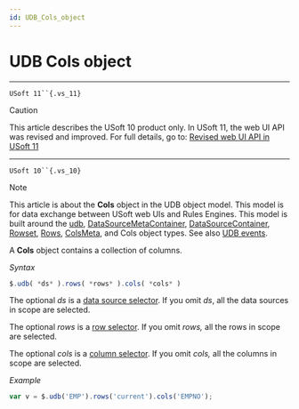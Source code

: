 ```yaml
---
id: UDB_Cols_object
---
```


# UDB Cols object



----

`USoft 11``{.vs_11}`

> [!CAUTION]
> This article describes the USoft 10 product only.
> In USoft 11, the web UI API was revised and improved. For full details, go to:
> [Revised web UI API in USoft 11](/docs/Web%20and%20app%20UIs/UDB%20udb/Revised%20web%20UI%20API%20in%20USoft%2011.md)

----

`USoft 10``{.vs_10}`

> [!NOTE]
> This article is about the **Cols** object in the UDB object model. This model is for data exchange between USoft web UIs and Rules Engines.
> This model is built around the [udb](/docs/Web%20and%20app%20UIs/UDB%20udb), [DataSourceMetaContainer](/docs/Web%20and%20app%20UIs/UDB%20DataSourceMetaContainer), [DataSourceContainer](/docs/Web%20and%20app%20UIs/UDB%20DataSourceContainer), [Rowset](/docs/Web%20and%20app%20UIs/UDB%20Rowset), [Rows](/docs/Web%20and%20app%20UIs/UDB%20Rows), [ColsMeta](/docs/Web%20and%20app%20UIs/UDB%20ColsMeta), and Cols object types. See also [UDB events](/docs/Web%20and%20app%20UIs/UDB%20Events).

A **Cols** object contains a collection of columns.

*Syntax*

```js
$.udb( *ds* ).rows( *rows* ).cols( *cols* )
```

The optional *ds* is a [data source selector](/docs/Web%20and%20app%20UIs/UDB%20DataSourceMetaContainer/UDB%20DataSourceMetaContainer%20object.md). If you omit *ds*, all the data sources in scope are selected.

The optional *rows* is a [row selector](/docs/Web%20and%20app%20UIs/UDB%20DataSourceContainer/udbdsrows.md). If you omit *rows,* all the rows in scope are selected.

The optional *cols* is a [column selector](/docs/Web%20and%20app%20UIs/UDB%20ColsMeta/UDB%20ColsMeta%20object.md). If you omit *cols,* all the columns in scope are selected.

*Example*

```js
var v = $.udb('EMP').rows('current').cols('EMPNO');
```

 